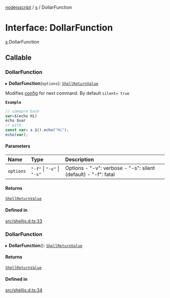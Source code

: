 [nodejsscript](../README.md) / [s](../modules/s.md) / DollarFunction

# Interface: DollarFunction

[s](../modules/s.md).DollarFunction

## Callable

### DollarFunction

▸ **DollarFunction**(`options`): [`ShellReturnValue`](s.ShellReturnValue.md)

Modifies [config](../modules/s.md#config) for next command. By default `silent= true`

**`Example`**

```ts
// comapre bash
var=$(echo Hi)
echo $var
// with
const var= s.$().echo("Hi");
echo(var);
```

#### Parameters

| Name | Type | Description |
| :------ | :------ | :------ |
| `options` | ``"-f"`` \| ``"-v"`` \| ``"-s"`` | Options  - "-v":  verbose  - "-s": silent (default)  - "-f": fatal |

#### Returns

[`ShellReturnValue`](s.ShellReturnValue.md)

#### Defined in

[src/shelljs.d.ts:33](https://github.com/jaandrle/nodejsscript/blob/fe6a3a4/src/shelljs.d.ts#L33)

### DollarFunction

▸ **DollarFunction**(): [`ShellReturnValue`](s.ShellReturnValue.md)

#### Returns

[`ShellReturnValue`](s.ShellReturnValue.md)

#### Defined in

[src/shelljs.d.ts:34](https://github.com/jaandrle/nodejsscript/blob/fe6a3a4/src/shelljs.d.ts#L34)
